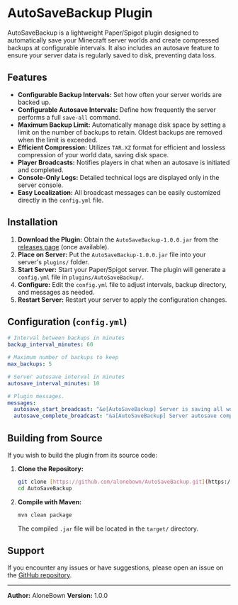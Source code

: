 # AutoSaveBackup Plugin

AutoSaveBackup is a lightweight Paper/Spigot plugin designed to automatically save your Minecraft server worlds and create compressed backups at configurable intervals. It also includes an autosave feature to ensure your server data is regularly saved to disk, preventing data loss.

## Features

* **Configurable Backup Intervals:** Set how often your server worlds are backed up.
* **Configurable Autosave Intervals:** Define how frequently the server performs a full `save-all` command.
* **Maximum Backup Limit:** Automatically manage disk space by setting a limit on the number of backups to retain. Oldest backups are removed when the limit is exceeded.
* **Efficient Compression:** Utilizes `TAR.XZ` format for efficient and lossless compression of your world data, saving disk space.
* **Player Broadcasts:** Notifies players in chat when an autosave is initiated and completed.
* **Console-Only Logs:** Detailed technical logs are displayed only in the server console.
* **Easy Localization:** All broadcast messages can be easily customized directly in the `config.yml` file.

## Installation

1.  **Download the Plugin:** Obtain the `AutoSaveBackup-1.0.0.jar` from the [releases page](https://github.com/alonebown/AutoSaveBackup/releases) (once available).
2.  **Place on Server:** Put the `AutoSaveBackup-1.0.0.jar` file into your server's `plugins/` folder.
3.  **Start Server:** Start your Paper/Spigot server. The plugin will generate a `config.yml` file in `plugins/AutoSaveBackup/`.
4.  **Configure:** Edit the `config.yml` file to adjust intervals, backup directory, and messages as needed.
5.  **Restart Server:** Restart your server to apply the configuration changes.

## Configuration (`config.yml`)

```yaml
# Interval between backups in minutes
backup_interval_minutes: 60

# Maximum number of backups to keep
max_backups: 5

# Server autosave interval in minutes
autosave_interval_minutes: 10

# Plugin messages.
messages:
  autosave_start_broadcast: "&e[AutoSaveBackup] Server is saving all worlds..."
  autosave_complete_broadcast: "&a[AutoSaveBackup] Server autosave complete!"
```

## Building from Source

If you wish to build the plugin from its source code:

1.  **Clone the Repository:**
    ```bash
    git clone [https://github.com/alonebown/AutoSaveBackup.git](https://github.com/alonebown/AutoSaveBackup.git)
    cd AutoSaveBackup
    ```
2.  **Compile with Maven:**
    ```bash
    mvn clean package
    ```
    The compiled `.jar` file will be located in the `target/` directory.

## Support

If you encounter any issues or have suggestions, please open an issue on the [GitHub repository](https://github.com/alonebown/AutoSaveBackup/issues).

---
**Author:** AloneBown
**Version:** 1.0.0
